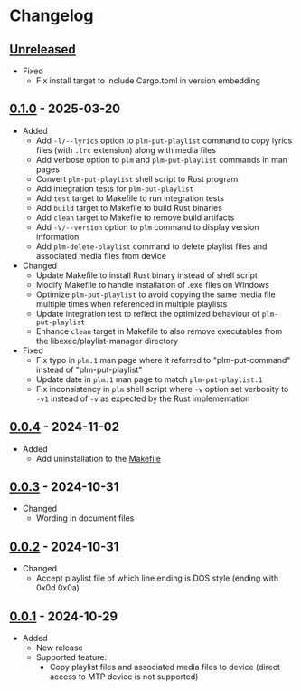 # Changelog

## [Unreleased][]

* Fixed
  * Fix install target to include Cargo.toml in version embedding

## [0.1.0][] - 2025-03-20

* Added
  * Add `-l/--lyrics` option to `plm-put-playlist` command to copy
    lyrics files (with `.lrc` extension) along with media files
  * Add verbose option to `plm` and `plm-put-playlist` commands in man
    pages
  * Convert `plm-put-playlist` shell script to Rust program
  * Add integration tests for `plm-put-playlist`
  * Add `test` target to Makefile to run integration tests
  * Add `build` target to Makefile to build Rust binaries
  * Add `clean` target to Makefile to remove build artifacts
  * Add `-V/--version` option to `plm` command to display version
    information
  * Add `plm-delete-playlist` command to delete playlist files and
    associated media files from device
* Changed
  * Update Makefile to install Rust binary instead of shell script
  * Modify Makefile to handle installation of .exe files on Windows
  * Optimize `plm-put-playlist` to avoid copying the same media file
    multiple times when referenced in multiple playlists
  * Update integration test to reflect the optimized behaviour of
    `plm-put-playlist`
  * Enhance `clean` target in Makefile to also remove executables from
    the libexec/playlist-manager directory
* Fixed
  * Fix typo in `plm.1` man page where it referred to "plm-put-command"
    instead of "plm-put-playlist"
  * Update date in `plm.1` man page to match `plm-put-playlist.1`
  * Fix inconsistency in `plm` shell script where `-v` option set
    verbosity to `-v1` instead of `-v` as expected by the Rust
    implementation

## [0.0.4][] - 2024-11-02

* Added
  * Add uninstallation to the [Makefile](Makefile)

## [0.0.3][] - 2024-10-31

* Changed
  * Wording in document files

## [0.0.2][] - 2024-10-31

* Changed
  * Accept playlist file of which line ending is DOS style (ending with
    0x0d 0x0a)

## [0.0.1][] - 2024-10-29

* Added
  * New release
  * Supported feature:
    * Copy playlist files and associated media files to device
      (direct access to MTP device is not supported)

[Unreleased]:
  https://github.com/upperstream/playlist-manager/compare/0.1.0...HEAD
[0.1.0]:
  https://github.com/upperstream/playlist-manager/compare/0.0.4...0.1.0
[0.0.4]:
  https://github.com/upperstream/playlist-manager/compare/0.0.3...0.0.4
[0.0.3]:
  https://github.com/upperstream/playlist-manager/compare/0.0.2...0.0.3
[0.0.2]:
  https://github.com/upperstream/playlist-manager/compare/0.0.1...0.0.2
[0.0.1]:
  https://github.com/upperstream/playlist-manager/releases/tag/0.0.1
